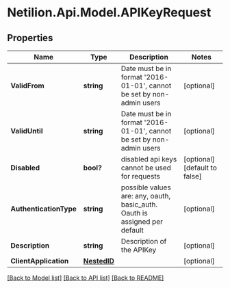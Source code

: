# Netilion.Api.Model.APIKeyRequest
## Properties

Name | Type | Description | Notes
------------ | ------------- | ------------- | -------------
**ValidFrom** | **string** | Date must be in format &#x27;2016-01-01&#x27;, cannot be set by non-admin users | [optional] 
**ValidUntil** | **string** | Date must be in format &#x27;2016-01-01&#x27;, cannot be set by non-admin users | [optional] 
**Disabled** | **bool?** | disabled api keys cannot be used for requests | [optional] [default to false]
**AuthenticationType** | **string** | possible values are: any, oauth, basic_auth. Oauth is assigned per default | [optional] 
**Description** | **string** | Description of the APIKey | [optional] 
**ClientApplication** | [**NestedID**](NestedID.md) |  | [optional] 

[[Back to Model list]](../README.md#documentation-for-models) [[Back to API list]](../README.md#documentation-for-api-endpoints) [[Back to README]](../README.md)

